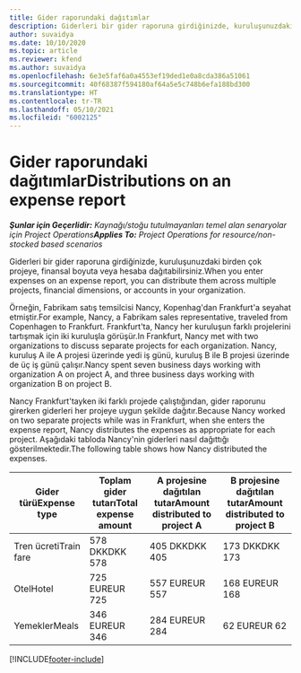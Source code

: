 ```yaml
---
title: Gider raporundaki dağıtımlar
description: Giderleri bir gider raporuna girdiğinizde, kuruluşunuzdaki birden çok projeye, tüzel kişiliğe veya hesaba dağıtabilirsiniz.
author: suvaidya
ms.date: 10/10/2020
ms.topic: article
ms.reviewer: kfend
ms.author: suvaidya
ms.openlocfilehash: 6e3e5faf6a0a4553ef19ded1e0a8cda386a51061
ms.sourcegitcommit: 40f68387f594180af64a5e5c748b6efa188bd300
ms.translationtype: HT
ms.contentlocale: tr-TR
ms.lasthandoff: 05/10/2021
ms.locfileid: "6002125"
---
```

# <a name="distributions-on-an-expense-report"></a><span data-ttu-id="6d317-103">Gider raporundaki dağıtımlar</span><span class="sxs-lookup"><span data-stu-id="6d317-103">Distributions on an expense report</span></span>

<span data-ttu-id="6d317-104">_**Şunlar için Geçerlidir:** Kaynağı/stoğu tutulmayanları temel alan senaryolar için Project Operations_</span><span class="sxs-lookup"><span data-stu-id="6d317-104">_**Applies To:** Project Operations for resource/non-stocked based scenarios_</span></span>

<span data-ttu-id="6d317-105">Giderleri bir gider raporuna girdiğinizde, kuruluşunuzdaki birden çok projeye, finansal boyuta veya hesaba dağıtabilirsiniz.</span><span class="sxs-lookup"><span data-stu-id="6d317-105">When you enter expenses on an expense report, you can distribute them across multiple projects, financial dimensions, or accounts in your organization.</span></span>

<span data-ttu-id="6d317-106">Örneğin, Fabrikam satış temsilcisi Nancy, Kopenhag'dan Frankfurt'a seyahat etmiştir.</span><span class="sxs-lookup"><span data-stu-id="6d317-106">For example, Nancy, a Fabrikam sales representative, traveled from Copenhagen to Frankfurt.</span></span> <span data-ttu-id="6d317-107">Frankfurt'ta, Nancy her kuruluşun farklı projelerini tartışmak için iki kuruluşla görüşür.</span><span class="sxs-lookup"><span data-stu-id="6d317-107">In Frankfurt, Nancy met with two organizations to discuss separate projects for each organization.</span></span> <span data-ttu-id="6d317-108">Nancy, kuruluş A ile A projesi üzerinde yedi iş günü, kuruluş B ile B projesi üzerinde de üç iş günü çalışır.</span><span class="sxs-lookup"><span data-stu-id="6d317-108">Nancy spent seven business days working with organization A on project A, and three business days working with organization B on project B.</span></span>

<span data-ttu-id="6d317-109">Nancy Frankfurt'tayken iki farklı projede çalıştığından, gider raporunu girerken giderleri her projeye uygun şekilde dağıtır.</span><span class="sxs-lookup"><span data-stu-id="6d317-109">Because Nancy worked on two separate projects while was in Frankfurt, when she enters the expense report, Nancy distributes the expenses as appropriate for each project.</span></span> <span data-ttu-id="6d317-110">Aşağıdaki tabloda Nancy'nin giderleri nasıl dağıttığı gösterilmektedir.</span><span class="sxs-lookup"><span data-stu-id="6d317-110">The following table shows how Nancy distributed the expenses.</span></span>

| <span data-ttu-id="6d317-111">Gider türü</span><span class="sxs-lookup"><span data-stu-id="6d317-111">Expense type</span></span> | <span data-ttu-id="6d317-112">Toplam gider tutarı</span><span class="sxs-lookup"><span data-stu-id="6d317-112">Total expense amount</span></span> | <span data-ttu-id="6d317-113">A projesine dağıtılan tutar</span><span class="sxs-lookup"><span data-stu-id="6d317-113">Amount distributed to project A</span></span> | <span data-ttu-id="6d317-114">B projesine dağıtılan tutar</span><span class="sxs-lookup"><span data-stu-id="6d317-114">Amount distributed to project B</span></span> |
|--------------|----------------------|---------------------------------|---------------------------------|
| <span data-ttu-id="6d317-115">Tren ücreti</span><span class="sxs-lookup"><span data-stu-id="6d317-115">Train fare</span></span>   | <span data-ttu-id="6d317-116">578 DKK</span><span class="sxs-lookup"><span data-stu-id="6d317-116">DKK 578</span></span>              | <span data-ttu-id="6d317-117">405 DKK</span><span class="sxs-lookup"><span data-stu-id="6d317-117">DKK 405</span></span>                         | <span data-ttu-id="6d317-118">173 DKK</span><span class="sxs-lookup"><span data-stu-id="6d317-118">DKK 173</span></span>                         |
| <span data-ttu-id="6d317-119">Otel</span><span class="sxs-lookup"><span data-stu-id="6d317-119">Hotel</span></span>        | <span data-ttu-id="6d317-120">725 EUR</span><span class="sxs-lookup"><span data-stu-id="6d317-120">EUR 725</span></span>              | <span data-ttu-id="6d317-121">557 EUR</span><span class="sxs-lookup"><span data-stu-id="6d317-121">EUR 557</span></span>                         | <span data-ttu-id="6d317-122">168 EUR</span><span class="sxs-lookup"><span data-stu-id="6d317-122">EUR 168</span></span>                         |
| <span data-ttu-id="6d317-123">Yemekler</span><span class="sxs-lookup"><span data-stu-id="6d317-123">Meals</span></span>        | <span data-ttu-id="6d317-124">346 EUR</span><span class="sxs-lookup"><span data-stu-id="6d317-124">EUR 346</span></span>              | <span data-ttu-id="6d317-125">284 EUR</span><span class="sxs-lookup"><span data-stu-id="6d317-125">EUR 284</span></span>                         | <span data-ttu-id="6d317-126">62 EUR</span><span class="sxs-lookup"><span data-stu-id="6d317-126">EUR 62</span></span>                          |


[!INCLUDE[footer-include](../includes/footer-banner.md)]
